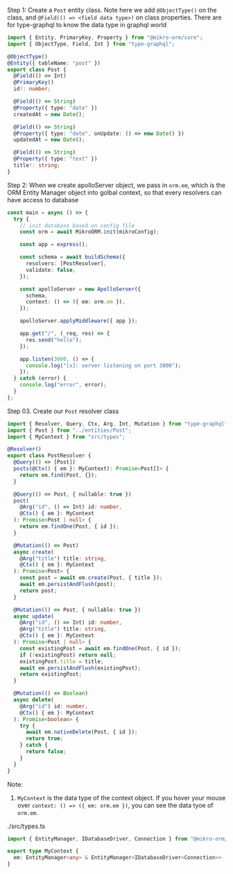 Step 1: Create a `Post` entity class. Note here we add `@ObjectType()` on the class, and `@Field(() => <field data type>)` on class properties. There are for type-graphql to know the data type in graphql world

```ts
import { Entity, PrimaryKey, Property } from "@mikro-orm/core";
import { ObjectType, Field, Int } from "type-graphql";

@ObjectType()
@Entity({ tableName: "post" })
export class Post {
  @Field(() => Int)
  @PrimaryKey()
  id!: number;

  @Field(() => String)
  @Property({ type: "date" })
  createdAt = new Date();

  @Field(() => String)
  @Property({ type: "date", onUpdate: () => new Date() })
  updatedAt = new Date();

  @Field(() => String)
  @Property({ type: "text" })
  title!: string;
}
```

Step 2: When we create apolloServer object, we pass in `orm.em`, which is the ORM Entity Manager object into golbal context, so that every resolvers can have access to database

```ts
const main = async () => {
  try {
    // init database based on config file
    const orm = await MikroORM.init(mikroConfig);

    const app = express();

    const schema = await buildSchema({
      resolvers: [PostResolver],
      validate: false,
    });

    const apolloServer = new ApolloServer({
      schema,
      context: () => ({ em: orm.em }),
    });

    apolloServer.applyMiddleware({ app });

    app.get("/", (_req, res) => {
      res.send("hello");
    });

    app.listen(3000, () => {
      console.log("[x]: server listening on port 3000");
    });
  } catch (error) {
    console.log("error", error);
  }
};
```

Step 03. Create our `Post` resolver class

```ts
import { Resolver, Query, Ctx, Arg, Int, Mutation } from "type-graphql";
import { Post } from "../entities/Post";
import { MyContext } from "src/types";

@Resolver()
export class PostResolver {
  @Query(() => [Post])
  posts(@Ctx() { em }: MyContext): Promise<Post[]> {
    return em.find(Post, {});
  }

  @Query(() => Post, { nullable: true })
  post(
    @Arg("id", () => Int) id: number,
    @Ctx() { em }: MyContext
  ): Promise<Post | null> {
    return em.findOne(Post, { id });
  }

  @Mutation(() => Post)
  async create(
    @Arg("title") title: string,
    @Ctx() { em }: MyContext
  ): Promise<Post> {
    const post = await em.create(Post, { title });
    await em.persistAndFlush(post);
    return post;
  }

  @Mutation(() => Post, { nullable: true })
  async update(
    @Arg("id", () => Int) id: number,
    @Arg("title") title: string,
    @Ctx() { em }: MyContext
  ): Promise<Post | null> {
    const existingPost = await em.findOne(Post, { id });
    if (!existingPost) return null;
    existingPost.title = title;
    await em.persistAndFlush(existingPost);
    return existingPost;
  }

  @Mutation(() => Boolean)
  async delete(
    @Arg("id") id: number,
    @Ctx() { em }: MyContext
  ): Promise<boolean> {
    try {
      await em.nativeDelete(Post, { id });
      return true;
    } catch {
      return false;
    }
  }
}
```

Note:

1. `MyContext` is the data type of the context object. If you hover your mouse over `context: () => ({ em: orm.em })`, you can see the data tyoe of `orm.em`.

./src/types.ts

```ts
import { EntityManager, IDatabaseDriver, Connection } from "@mikro-orm/core";

export type MyContext {
  em: EntityManager<any> & EntityManager<IDatabaseDriver<Connection>>
}
```

